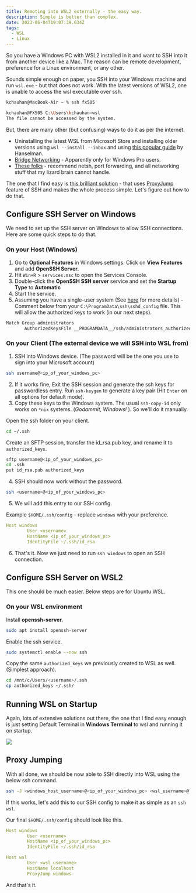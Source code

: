 ```yaml
---
title: Remoting into WSL2 externally - the easy way.
description: Simple is better than complex.
date: 2023-06-04T19:07:39.634Z
tags:
  - WSL
  - Linux
---
```

So you have a Windows PC with WSL2 installed in it and want to SSH into it from another device like a Mac. The reason can be remote development, preference for a Linux environment, or any other. 

Sounds simple enough on paper, you SSH into your Windows machine and run `wsl.exe` - but that does not work. With the latest versions of WSL2, one is unable to access the wsl executable over ssh.

```bash
kchauhan@MacBook-Air ~ % ssh fx505

kchauhan@FX505 C:\Users\kchauhan>wsl
The file cannot be accessed by the system.
```

But, there are many other (but confusing) ways to do it as per the internet.

* Uninstalling the latest WSL from Microsoft Store and installing older versions using `wsl --install --inbox` and using [this popular guide](https://www.hanselman.com/blog/the-easy-way-how-to-ssh-into-bash-and-wsl2-on-windows-10-from-an-external-machine) by Hanselman.
* [Bridge Networking](<[https://randombytes.substack.com/p/bridged-networking-under-wsl](https://randombytes.substack.com/p/bridged-networking-under-wsl> "https\://randombytes.substack.com/p/bridged-networking-under-wsl") - Apparently only for Windows Pro users.
* [These folks](https://stackoverflow.com/questions/61002681/connecting-to-wsl2-server-via-local-network) - recommend netsh, port forwarding, and all networking stuff that my lizard brain cannot handle. 

The one that I find easy is [this brilliant solution](https://superuser.com/a/1763873 "https\://superuser.com/a/1763873") - that uses [ProxyJump](https://www.redhat.com/sysadmin/ssh-proxy-bastion-proxyjump) feature of SSH and makes the whole process simple. Let's figure out how to do that. 

## Configure SSH Server on Windows

We need to set up the SSH server on Windows to allow SSH connections. Here are some quick steps to do that.

### On your Host (Windows)

1. Go to **Optional Features** in Windows settings. Click on **View Features** and add **OpenSSH Server.**
2. Hit `Win+R` > `services.msc` to open the Services Console.
3. Double-click the **OpenSSH SSH server** service and set the **Startup Type** to **Automatic**
4. Start the service.
5. Assuming you have a single-user system (See [here](https://superuser.com/a/1651276) for more details) - Comment below from your `C:\ProgramData\ssh\sshd_config` file. This will allow the authorized keys to work (in our next steps).

```bash
Match Group administrators
       AuthorizedKeysFile __PROGRAMDATA__/ssh/administrators_authorized_keys
```

### On your Client (The external device we will SSH into WSL from)

1. SSH into Windows device. (The password will be the one you use to sign into your Microsoft account)

```bash
ssh username@<ip_of_your_windows_pc> 
```

2. If it works fine, Exit the SSH session and generate the ssh keys for passwordless entry.  Run `ssh-keygen` to generate a key pair (Hit `Enter` on all options for default mode).
3. Copy these keys to the Windows system. The usual `ssh-copy-id` only works on `*nix` systems. (*Godammit, Windows!* ). So we'll do it manually.

Open the ssh folder on your client.

```bash
cd ~/.ssh
```

Create an SFTP session, transfer the id_rsa.pub key, and rename it to `authorized_keys`.

```bash
sftp username@<ip_of_your_windows_pc> 
cd .ssh
put id_rsa.pub authorized_keys
```

4. SSH should now work without the password.

```bash
ssh <username>@<ip_of_your_windows_pc> 
```

5. We will add this entry to our SSH config.

Example `$HOME/.ssh/config` - replace `windows` with your preference.

```yaml
Host windows
        User <username>
        HostName <ip_of_your_windows_pc> 
        IdentityFile ~/.ssh/id_rsa
```

6. That's it. Now we just need to run `ssh windows` to open an SSH connection.

## Configure SSH Server on WSL2

This one should be much easier. Below steps are for Ubuntu WSL. 

### On your WSL environment

Install **openssh-server**.

```bash
sudo apt install openssh-server
```

Enable the ssh service.

```bash
sudo systemctl enable --now ssh
```

Copy the same `authorized_keys` we previously created to WSL as well. (Simplest approach).

```bash
cd /mnt/c/Users/<username>/.ssh
cp authorized_keys ~/.ssh/
```

## Running WSL on Startup

Again, lots of extensive solutions out there, the one that I find easy enough is just setting Default Terminal in **Windows Terminal** to wsl and running it on startup.

![](/img/wsl_startup.png)

## Proxy Jumping

With all done, we should be now able to SSH directly into WSL using the below ssh command.

```bash
ssh -J <windows_host_username>@<ip_of_your_windows_pc> <wsl_username>@localhost
```

If this works, let's add this to our SSH config to make it as simple as an `ssh wsl`.

Our final `$HOME/.ssh/config` should look like this.

```yaml
Host windows
        User <username>
        HostName <ip_of_your_windows_pc> 
        IdentityFile ~/.ssh/id_rsa

Host wsl
		User <wsl_username>
        HostName localhost
        ProxyJump windows
```

And that's it.